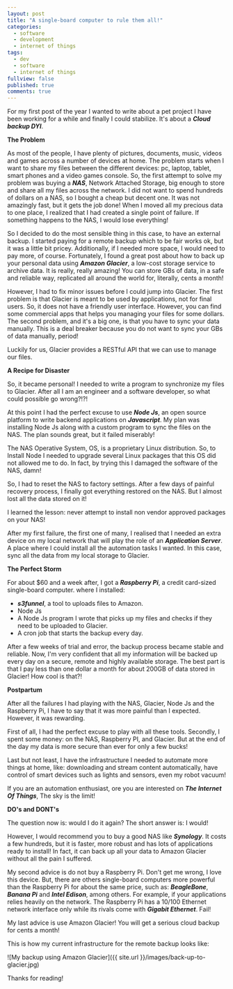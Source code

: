 ```yaml
---
layout: post
title: "A single-board computer to rule them all!"
categories:
  - software
  - development 
  - internet of things
tags: 
  - dev
  - software
  - internet of things
fullview: false
published: true
comments: true
---
```


For my first post of the year I wanted to write about a pet project I have been working for a while and finally I could stabilize. It's about a ***Cloud backup DYI***.

**The Problem**

As most of the people, I have plenty of pictures, documents, music, videos and games across a number of devices at home. The problem starts when I want to share my files between the different devices: pc, laptop, tablet, smart phones and a video games console. So, the first attempt to solve my problem was buying a ***NAS***, Network Attached Storage, big enough to store and share all my files across the network. I did not want to spend hundreds of dollars on a NAS, so I bought a cheap but decent one. It was not amazingly fast, but it gets the job done! When I moved all my precious data to one place, I realized that I had created a single point of failure. If something happens to the NAS, I would lose everything!

So I decided to do the most sensible thing in this case, to have an external backup. I started paying for a remote backup which to be fair works ok, but it was a little bit pricey. Additionally, if I needed more space, I would need to pay more, of course. Fortunately, I found a great post about how to back up your personal data using ***Amazon Glacier***, a low-cost storage service to archive data. It is really, really amazing! You can store GBs of data, in a safe and reliable way, replicated all around the world for, literally, cents a month!

However, I had to fix minor issues before I could jump into Glacier. The first problem is that Glacier is meant to be used by applications, not for final users. So, it does not have a friendly user interface. However, you can find some commercial apps that helps you managing your files for some dollars. The second problem, and it's a big one, is that you have to sync your data manually. This is a deal breaker because you do not want to sync your GBs of data manually, period!

Luckily for us, Glacier provides a RESTful API that we can use to manage our files.


**A Recipe for Disaster**

So, it became personal! I needed to write a program to synchronize my files to Glacier. After all I am an engineer and a software developer, so what could possible go wrong?!?!

At this point I had the perfect excuse to use ***Node Js***, an open source platform to write backend applications on ***Javascript***. My plan was installing Node Js along with a custom program to sync the files on the NAS. The plan sounds great, but it failed miserably!

The NAS Operative System, OS, is a proprietary Linux distribution. So, to Install Node I needed to upgrade several Linux packages that this OS did not allowed me to do. In fact, by trying this I damaged the software of the NAS, damn!

So, I had to reset the NAS to factory settings. After a few days of painful recovery process, I finally got everything restored on the NAS. But I almost lost all the data stored on it!

I learned the lesson: never attempt to install non vendor approved packages on your NAS!

After my first failure, the first one of many, I realised that I needed an extra device on my local network that will play the role of an ***Application Server***. A place where I could install all the automation tasks I wanted. In this case, sync all the data from my local storage to Glacier.


**The Perfect Storm**

For about $60 and a week after, I got a ***Raspberry Pi***, a credit card-sized single-board computer. where I installed:

- ***s3funnel***, a tool to uploads files to Amazon.
- Node Js
- A Node Js program I wrote that picks up my files and checks if they need to be uploaded to Glacier.
- A cron job that starts the backup every day.

After a few weeks of trial and error, the backup process became stable and reliable. Now, I'm very confident that all my information will be backed up every day on a secure, remote and highly available storage. The best part is that I pay less than one dollar a month for about 200GB of data stored in Glacier! How cool is that?!


**Postpartum**

After all the failures I had playing with the NAS, Glacier, Node Js and the Raspberry Pi, I have to say that it was more painful than I expected. However, it was rewarding.

First of all, I had the perfect excuse to play with all these tools. Secondly, I spent some money: on the NAS, Raspberry PI, and Glacier. But at the end of the day my data is more secure than ever for only a few bucks!

Last but not least, I have the infrastructure I needed to automate more things at home, like: downloading and stream content automatically, have control of smart devices such as lights and sensors, even my robot vacuum!

If you are an automation enthusiast, ore you are interested on ***The Internet Of Things***, The sky is the limit!


**DO's and DONT's**

The question now is: would I do it again? The short answer is: I would!

However, I would recommend you to buy a good NAS like ***Synology***. It costs a few hundreds, but it is faster, more robust and has lots of applications ready to install! In fact, it can back up all your data to Amazon Glacier without all the pain I suffered.

My second advice is do not buy a Raspberry Pi. Don't get me wrong, I love this device. But, there are others single-board computers more powerful than the Raspberry Pi for about the same price, such as: ***BeagleBone***, ***Banana Pi*** and ***Intel Edison***, among others. For example, if your applications relies heavily on the network. The Raspberry Pi has a 10/100 Ethernet network interface only while its rivals come with ***Gigabit Ethernet***. Fail!

My last advice is use Amazon Glacier! You will get a serious cloud backup for cents a month!

This is how my current infrastructure for the remote backup looks like:

![My backup using Amazon Glacier]({{ site.url }}/images/back-up-to-glacier.jpg)


Thanks for reading!


